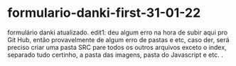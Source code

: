 # formulario-danki-first-31-01-22
formulário danki atualizado.
edit1: deu algum erro na hora de subir aqui pro Git Hub, então provavelmente de algum erro de pastas e etc, caso der, será preciso criar uma pasta SRC pare todos os outros arquivos exceto o index, separado tudo certinho, a pasta das imagens, pasta do Javascript e etc.
.
